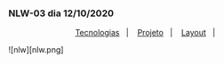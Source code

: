### NLW-03 dia 12/10/2020

<p align="center">
  <a href="#rocket-tecnologias">Tecnologias</a>&nbsp;&nbsp;&nbsp;|&nbsp;&nbsp;&nbsp;
  <a href="#-projeto">Projeto</a>&nbsp;&nbsp;&nbsp;|&nbsp;&nbsp;&nbsp;
  <a href="https://www.figma.com/file/7ADaywE82YwWGXxAfqkSvG/Happy-Web-(Copy)?node-id=0%3A1">Layout</a>&nbsp;&nbsp;&nbsp;|&nbsp;&nbsp;&nbsp;
</p>



![nlw][nlw.png]


